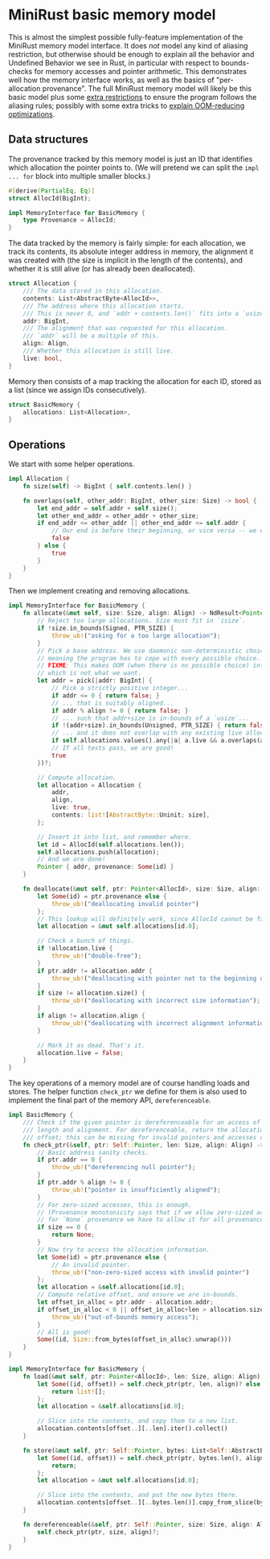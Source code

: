 # MiniRust basic memory model

This is almost the simplest possible fully-feature implementation of the MiniRust memory model interface.
It does *not* model any kind of aliasing restriction, but otherwise should be enough to explain all the behavior and Undefined Behavior we see in Rust, in particular with respect to bounds-checks for memory accesses and pointer arithmetic.
This demonstrates well how the memory interface works, as well as the basics of "per-allocation provenance".
The full MiniRust memory model will likely be this basic model plus some [extra restrictions][Stacked Borrows] to ensure the program follows the aliasing rules; possibly with some extra tricks to [explain OOM-reducing optimizations](https://github.com/rust-lang/unsafe-code-guidelines/issues/328).

[Stacked Borrows]: https://github.com/rust-lang/unsafe-code-guidelines/blob/master/wip/stacked-borrows.md

## Data structures

The provenance tracked by this memory model is just an ID that identifies which allocation the pointer points to.
(We will pretend we can split the `impl ... for` block into multiple smaller blocks.)

```rust
#[derive(PartialEq, Eq)]
struct AllocId(BigInt);

impl MemoryInterface for BasicMemory {
    type Provenance = AllocId;
}
```

The data tracked by the memory is fairly simple: for each allocation, we track its contents, its absolute integer address in memory, the alignment it was created with (the size is implicit in the length of the contents), and whether it is still alive (or has already been deallocated).

```rust
struct Allocation {
    /// The data stored in this allocation.
    contents: List<AbstractByte<AllocId>>,
    /// The address where this allocation starts.
    /// This is never 0, and `addr + contents.len()` fits into a `usize`.
    addr: BigInt,
    /// The alignment that was requested for this allocation.
    /// `addr` will be a multiple of this.
    align: Align,
    /// Whether this allocation is still live.
    live: bool,
}
```

Memory then consists of a map tracking the allocation for each ID, stored as a list (since we assign IDs consecutively).

```rust
struct BasicMemory {
    allocations: List<Allocation>,
}
```

## Operations

We start with some helper operations.

```rust
impl Allocation {
    fn size(self) -> BigInt { self.contents.len() }

    fn overlaps(self, other_addr: BigInt, other_size: Size) -> bool {
        let end_addr = self.addr + self.size();
        let other_end_addr = other_addr + other_size;
        if end_addr <= other_addr || other_end_addr <= self.addr {
            // Our end is before their beginning, or vice versa -- we do not overlap.
            false
        } else {
            true
        }
    }
}
```

Then we implement creating and removing allocations.

```rust
impl MemoryInterface for BasicMemory {
    fn allocate(&mut self, size: Size, align: Align) -> NdResult<Pointer<AllocId>> {
        // Reject too large allocations. Size must fit in `isize`.
        if !size.in_bounds(Signed, PTR_SIZE) {
            throw_ub!("asking for a too large allocation");
        }
        // Pick a base address. We use daemonic non-deterministic choice,
        // meaning the program has to cope with every possible choice.
        // FIXME: This makes OOM (when there is no possible choice) into "no behavior",
        // which is not what we want.
        let addr = pick(|addr: BigInt| {
            // Pick a strictly positive integer...
            if addr <= 0 { return false; }
            // ... that is suitably aligned...
            if addr % align != 0 { return false; }
            // ... such that addr+size is in-bounds of a `usize`...
            if !(addr+size).in_bounds(Unsigned, PTR_SIZE) { return false; }
            // ... and it does not overlap with any existing live allocation.
            if self.allocations.values().any(|a| a.live && a.overlaps(addr, size)) { return false; }
            // If all tests pass, we are good!
            true
        })?;

        // Compute allocation.
        let allocation = Allocation {
            addr,
            align,
            live: true,
            contents: list![AbstractByte::Uninit; size],
        };

        // Insert it into list, and remember where.
        let id = AllocId(self.allocations.len());
        self.allocations.push(allocation);
        // And we are done!
        Pointer { addr, provenance: Some(id) }
    }

    fn deallocate(&mut self, ptr: Pointer<AllocId>, size: Size, align: Align) -> Result {
        let Some(id) = ptr.provenance else {
            throw_ub!("deallocating invalid pointer")
        };
        // This lookup will definitely work, since AllocId cannot be faked.
        let allocation = &mut self.allocations[id.0];

        // Check a bunch of things.
        if !allocation.live {
            throw_ub!("double-free");
        }
        if ptr.addr != allocation.addr {
            throw_ub!("deallocating with pointer not to the beginning of its allocation");
        }
        if size != allocation.size() {
            throw_ub!("deallocating with incorrect size information");
        }
        if align != allocation.align {
            throw_ub!("deallocating with incorrect alignment information");
        }

        // Mark it as dead. That's it.
        allocation.live = false;
    }
}
```

The key operations of a memory model are of course handling loads and stores.
The helper function `check_ptr` we define for them is also used to implement the final part of the memory API, `dereferenceable`.

```rust
impl BasicMemory {
    /// Check if the given pointer is dereferenceable for an access of the given
    /// length and alignment. For dereferenceable, return the allocation ID and
    /// offset; this can be missing for invalid pointers and accesses of size 0.
    fn check_ptr(&self, ptr: Self::Pointer, len: Size, align: Align) -> Result<Option<(AllocId, Size)>> {
        // Basic address sanity checks.
        if ptr.addr == 0 {
            throw_ub!("dereferencing null pointer");
        }
        if ptr.addr % align != 0 {
            throw_ub!("pointer is insufficiently aligned");
        }
        // For zero-sized accesses, this is enough.
        // (Provenance monotonicity says that if we allow zero-sized accesses
        // for `None` provenance we have to allow it for all provenance.)
        if size == 0 {
            return None;
        }
        // Now try to access the allocation information.
        let Some(id) = ptr.provenance else {
            // An invalid pointer.
            throw_ub!("non-zero-sized access with invalid pointer")
        };
        let allocation = &self.allocations[id.0];
        // Compute relative offset, and ensure we are in-bounds.
        let offset_in_alloc = ptr.addr - allocation.addr;
        if offset_in_alloc < 0 || offset_in_alloc+len > allocation.size() {
            throw_ub!("out-of-bounds memory access");
        }
        // All is good!
        Some((id, Size::from_bytes(offset_in_alloc).unwrap()))
    }
}

impl MemoryInterface for BasicMemory {
    fn load(&mut self, ptr: Pointer<AllocId>, len: Size, align: Align) -> Result<List<AbstractByte<AllocId>>> {
        let Some((id, offset)) = self.check_ptr(ptr, len, align)? else {
            return list![];
        };
        let allocation = &self.allocations[id.0];

        // Slice into the contents, and copy them to a new list.
        allocation.contents[offset..][..len].iter().collect()
    }

    fn store(&mut self, ptr: Self::Pointer, bytes: List<Self::AbstractByte>, align: Align) -> Result {
        let Some((id, offset)) = self.check_ptr(ptr, bytes.len(), align)? else {
            return;
        };
        let allocation = &mut self.allocations[id.0];

        // Slice into the contents, and put the new bytes there.
        allocation.contents[offset..][..bytes.len()].copy_from_slice(bytes);
    }

    fn dereferenceable(&self, ptr: Self::Pointer, size: Size, align: Align) -> Result {
        self.check_ptr(ptr, size, align)?;
    }
}
```
